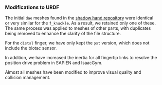 ### Modifications to URDF

The initial `dae` meshes found in
the [shadow hand repository](https://github.com/shadow-robot/sr_common/tree/noetic-devel/sr_description/meshes/components/f_knuckle)
were identical or very similar for the `f_knuckle`. As a result, we retained only one of these. The same process was
applied to meshes of other parts, with duplicates being removed to enhance the clarity of the file structure.

For the `distal` finger, we have only kept the `pst` version, which does not include the biotac sensor.

In addition, we have increased the inertia for all fingertip links to resolve the position drive problem in SAPIEN and
IsaacGym.

Almost all meshes have been modified to improve visual quality and collision management.